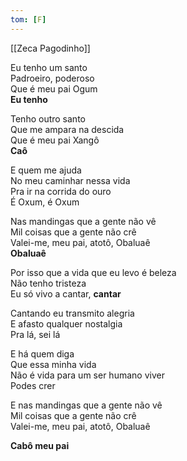 ```yaml
---
tom: [F]
---
```


[[Zeca Pagodinho]]

Eu tenho um santo  
Padroeiro, poderoso  
Que é meu pai Ogum  
**Eu tenho**

Tenho outro santo  
Que me ampara na descida  
Que é meu pai Xangô  
**Caô**

E quem me ajuda  
No meu caminhar nessa vida  
Pra ir na corrida do ouro  
É Oxum, é Oxum

Nas mandingas que a gente não vê  
Mil coisas que a gente não crê  
Valei-me, meu pai, atotô, Obaluaê  
**Obaluaê**

Por isso que a vida que eu levo é beleza  
Não tenho tristeza  
Eu só vivo a cantar, **cantar**

Cantando eu transmito alegria  
E afasto qualquer nostalgia  
Pra lá, sei lá

E há quem diga  
Que essa minha vida  
Não é vida para um ser humano viver  
Podes crer

E nas mandingas que a gente não vê  
Mil coisas que a gente não crê  
Valei-me, meu pai, atotô, Obaluaê  

**Cabô meu pai**